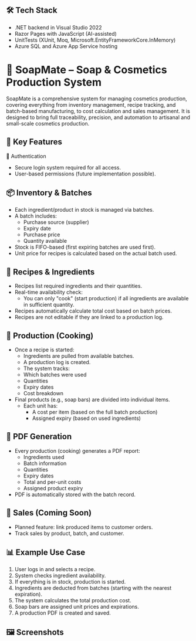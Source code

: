 
## 🛠 Tech Stack
- .NET backend in Visual Studio 2022
- Razor Pages with JavaScript (AI-assisted)
- UnitTests (XUnit, Moq, Microsoft.EntityFrameworkCore.InMemory)
- Azure SQL and Azure App Service hosting

#  🧼 SoapMate – Soap & Cosmetics Production System
SoapMate is a comprehensive system for managing cosmetics production, covering everything from inventory management, recipe tracking, and batch-based manufacturing, to cost calculation and sales management. It is designed to bring full traceability, precision, and automation to artisanal and small-scale cosmetics production.

##  🚀 Key Features
🔐 Authentication
- Secure login system required for all access.
- User-based permissions (future implementation possible).

## 📦 Inventory & Batches
- Each ingredient/product in stock is managed via batches.
- A batch includes:
  - Purchase source (supplier)
  - Expiry date
  - Purchase price
  - Quantity available
- Stock is FIFO-based (first expiring batches are used first).
- Unit price for recipes is calculated based on the actual batch used.

## 🧪 Recipes & Ingredients
- Recipes list required ingredients and their quantities.
- Real-time availability check:
  - You can only "cook" (start production) if all ingredients are available in sufficient quantity.
- Recipes automatically calculate total cost based on batch prices.
- Recipes are not editable if they are linked to a production log.

## 🧰 Production (Cooking)
- Once a recipe is started:
  - Ingredients are pulled from available batches.
  - A production log is created.
  - The system tracks:
   - Which batches were used
   - Quantities
   - Expiry dates
   - Cost breakdown
- Final products (e.g., soap bars) are divided into individual items.
  - Each unit has:
    - A cost per item (based on the full batch production)
    - Assigned expiry (based on used ingredients)

## 📄 PDF Generation
- Every production (cooking) generates a PDF report:
  - Ingredients used
  - Batch information
  - Quantities
  - Expiry dates
  - Total and per-unit costs
  - Assigned product expiry
- PDF is automatically stored with the batch record.

## 🛒 Sales (Coming Soon)
- Planned feature: link produced items to customer orders.
- Track sales by product, batch, and customer.

## 📊 Example Use Case
1. User logs in and selects a recipe.
2. System checks ingredient availability.
3. If everything is in stock, production is started.
4. Ingredients are deducted from batches (starting with the nearest expiration).
5. The system calculates the total production cost.
6. Soap bars are assigned unit prices and expirations.
7. A production PDF is created and saved.

## 🖼 Screenshots
